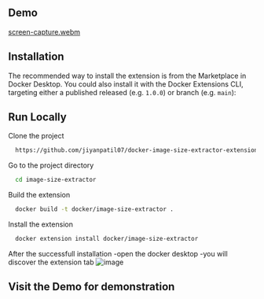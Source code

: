 ## Demo

[screen-capture.webm](https://user-images.githubusercontent.com/76421551/192455851-247bd642-76ef-4055-953f-6a8776fe4273.webm)




## Installation

The recommended way to install the extension is from the Marketplace in Docker Desktop.
You could also install it with the Docker Extensions CLI, targeting either a published released (e.g. `1.0.0`) or branch (e.g. `main`):


## Run Locally

Clone the project

```bash
  https://github.com/jiyanpatil07/docker-image-size-extractor-extension.git
```

Go to the project directory

```bash
  cd image-size-extractor
```

Build the extension

```bash
  docker build -t docker/image-size-extractor .
```

Install the extension

```bash
  docker extension install docker/image-size-extractor
```
After the successfull installation 
  -open the docker desktop
  -you will discover the extension tab 
  ![image](https://user-images.githubusercontent.com/76421551/192453684-3c808a95-3c58-4641-a6a7-7fdcd9c16517.png)
  
## Visit the Demo for demonstration
